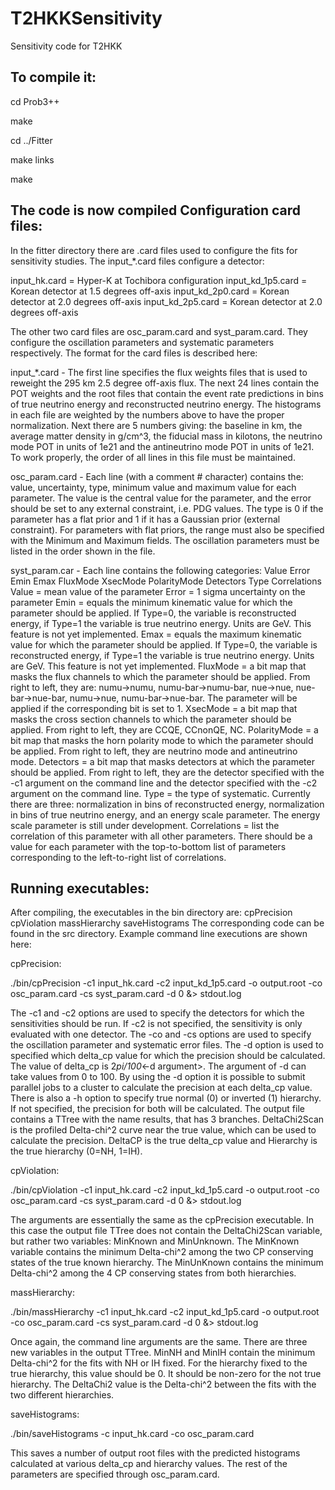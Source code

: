 # T2HKKSensitivity
Sensitivity code for T2HKK

To compile it:
-------------

cd Prob3++ 

make

cd ../Fitter

make links 

make

The code is now compiled
Configuration card files:
----------------------------
In the fitter directory there are .card files used to configure the fits for sensitivity studies.  The input_*.card files configure a detector:

input_hk.card = Hyper-K at Tochibora configuration
input_kd_1p5.card = Korean detector at 1.5 degrees off-axis
input_kd_2p0.card = Korean detector at 2.0 degrees off-axis
input_kd_2p5.card = Korean detector at 2.0 degrees off-axis

The other two card files are osc_param.card and syst_param.card.  They configure the oscillation parameters and systematic parameters respectively.  The format for the card files is described here:

input_*.card - The first line specifies the flux weights files that is used to reweight the 295 km 2.5 degree off-axis flux.  The next 24 lines contain the POT weights and the root files that contain the event rate predictions in bins of true neutrino energy and reconstructed neutrino energy.  The histograms in each file are weighted by the numbers above to have the proper normalization. Next there are 5 numbers giving: the baseline in km, the average matter density in g/cm^3, the fiducial mass in kilotons, the neutrino mode POT in units of 1e21 and the antineutrino mode POT in units of 1e21.  To work properly, the order of all lines in this file must be maintained.

osc_param.card - Each line (with a comment # character) contains the: value, uncertainty, type, minimum value and maximum value for each parameter.  The value is the central value for the parameter, and the error should be set to any external constraint, i.e. PDG values.  The type is 0 if the parameter has a flat prior and 1 if it has a Gaussian prior (external constraint).  For parameters with flat priors, the range must also be specified with the Minimum and Maximum fields.  The oscillation parameters must be listed in the order shown in the file.

syst_param.car - Each line contains the following categories:
Value   Error   Emin  Emax  FluxMode  XsecMode  PolarityMode Detectors  Type  Correlations
Value = mean value of the parameter
Error = 1 sigma uncertainty on the parameter
Emin = equals the minimum kinematic value for which the parameter should be applied.  If Type=0, the variable is reconstructed energy, if Type=1 the variable is true neutrino energy.  Units are GeV.  This feature is not yet implemented.
Emax = equals the maximum kinematic value for which the parameter should be applied.  If Type=0, the variable is reconstructed energy, if Type=1 the variable is true neutrino energy.  Units are GeV.  This feature is not yet implemented.
FluxMode = a bit map that masks the flux channels to which the parameter should be applied.  From right to left, they are:
numu->numu, numu-bar->numu-bar, nue->nue, nue-bar->nue-bar, numu->nue, numu-bar->nue-bar.  The parameter will be applied if the corresponding bit is set to 1.
XsecMode = a bit map that masks the cross section channels to which the parameter should be applied.  From right to left, they are CCQE, CCnonQE, NC.
PolarityMode = a bit map that masks the horn polarity mode to which the parameter should be applied.  From right to left, they are neutrino mode and antineutrino mode.
Detectors = a bit map that masks detectors at which the parameter should be applied.  From right to left, they are the detector specified with the -c1 argument on the command line and the detector specified with the -c2 argument on the command line.
Type = the type of systematic.  Currently there are three: normalization in bins of reconstructed energy, normalization in bins of true neutrino energy, and an energy scale parameter.  The energy scale parameter is still under development.
Correlations = list the correlation of this parameter with all other parameters.  There should be a value for each parameter with the top-to-bottom list of parameters corresponding to the left-to-right list of correlations.

Running executables:
--------------------
After compiling, the executables in the bin directory are:
cpPrecision
cpViolation
massHierarchy
saveHistograms
The corresponding code can be found in the src directory.  Example command line executions are shown here:

cpPrecision:

./bin/cpPrecision -c1 input_hk.card -c2 input_kd_1p5.card -o output.root -co osc_param.card -cs syst_param.card -d 0 &> stdout.log

The -c1 and -c2 options are used to specify the detectors for which the sensitivities should be run.  If -c2 is not specified, the sensitivity is only evaluated with one detector.  The -co and -cs options are used to specify the oscillation parameter and systematic error files.  The -d option is used to specified which delta_cp value for which the precision should be calculated.  The value of delta_cp is 2*pi/100*<-d argument>.  The argument of -d can take values from 0 to 100.  By using the -d option it is possible to submit parallel jobs to a cluster to calculate the precision at each delta_cp value. There is also a -h option to specify true normal (0) or inverted (1) hierarchy.  If not specified, the precision for both will be calculated.  The output file contains a TTree with the name results, that has 3 branches.  DeltaChi2Scan is the profiled Delta-chi^2 curve near the true value, which can be used to calculate the precision.   DeltaCP is the true delta_cp value and Hierarchy is the true hierarchy (0=NH, 1=IH).  

cpViolation:

./bin/cpViolation -c1 input_hk.card -c2 input_kd_1p5.card -o output.root -co osc_param.card -cs syst_param.card -d 0 &> stdout.log

The arguments are essentially the same as the cpPrecision executable.  In this case the output file TTree does not contain the DeltaChi2Scan variable, but rather two variables: MinKnown and MinUnknown.  The MinKnown variable contains the minimum Delta-chi^2 among the two CP conserving states of the true known hierarchy.  The MinUnKnown contains the minimum Delta-chi^2 among the 4 CP conserving states from both hierarchies.  

massHierarchy:

./bin/massHierarchy -c1 input_hk.card -c2 input_kd_1p5.card -o output.root -co osc_param.card -cs syst_param.card -d 0 &> stdout.log

Once again, the command line arguments are the same.  There are three new variables in the output TTree.  MinNH and MinIH contain the minimum Delta-chi^2 for the fits with NH or IH fixed.  For the hierarchy fixed to the true hierarchy, this value should be 0.  It should be non-zero for the not true hierarchy.  The DeltaChi2 value is the Delta-chi^2 between the fits with the two different hierarchies.

saveHistograms:

./bin/saveHistograms -c input_hk.card -co osc_param.card

This saves a number of output root files with the predicted histograms calculated at various delta_cp and hierarchy values.  The rest of the parameters are specified through osc_param.card.
